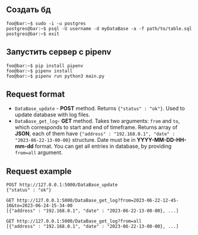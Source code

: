 ## Создать бд

```console
foo@bar:~$ sudo -i -u postgres
postgres@bar:~$ psql -U username -d myDataBase -a -f path/to/table.sql
postgres@bar:~$ exit
```

## Запустить сервер с pipenv

```console
foo@bar:~$ pip install pipenv
foo@bar:~$ pipenv install
foo@bar:~$ pipenv run python3 main.py
```

## Request format

- `DataBase_update` - **POST** method. Returns `{"status" : "ok"}`. Used to update database with log files. 
- `DataBase_get_log`- **GET** method. Takes two arguments: `from` and `to`, which corresponds to start and end of timeframe. Returns array of **JSON**, each of them have `{"address" : "192.168.0.1", "date" : "2023-06-22-13-00-00}` structure. Date must be in **YYYY-MM-DD-HH-mm-dd** format. You can get all entries in database, by providing `from=all` argument. 
## Request example

```http
POST http://127.0.0.1:5000/DataBase_update
{"status" : "ok"}

GET http://127.0.0.1:5000/DataBase_get_log?from=2023-06-22-12-45-10&to=2023-06-24-15-34-00
[{"address" : "192.168.0.1", "date" : "2023-06-22-13-00-00}, ...]

GET http://127.0.0.1:5000/DataBase_get_log?from=all
[{"address" : "192.168.0.1", "date" : "2023-06-22-13-00-00}, ...]
```

